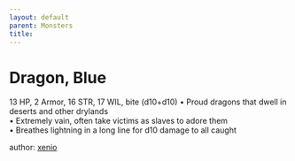 ```yaml
---
layout: default
parent: Monsters 
title: 
--- 
```

# Dragon, Blue
13 HP, 2 Armor, 16 STR, 17 WIL, bite (d10+d10)
• Proud dragons that dwell in deserts and other drylands  
• Extremely vain, often take victims as slaves to adore them  
• Breathes lightning in a long line for d10 damage to all caught  




author: [xenio](https://xenioinabottle.blogspot.com/2021/02/classic-monsters-for-cairnito-part-1.html) 


